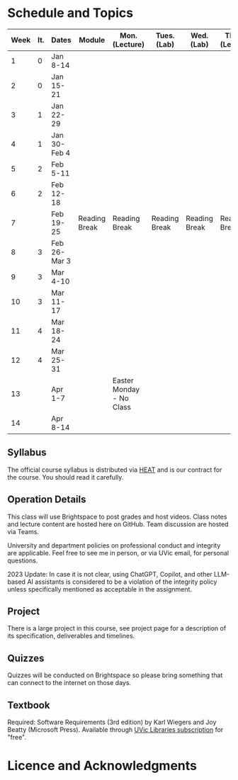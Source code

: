 # Schedule and Topics

| Week | It. | Dates | Module | Mon. (Lecture) | Tues. (Lab) | Wed. (Lab) | Thurs. (Lecture) | Sunday |  
| ----------- | ----------- | ----------- | ----------- | ----------- | ----------- | ----------- | ----------- | ----------- |
| 1 | 0 | Jan 8-14 | | | | | | |
| 2 | 0 | Jan 15-21 | |  | | | | |
| 3 | 1 | Jan 22-29 | |  | | | | |
| 4 | 1 | Jan 30-Feb 4| | | | | | |
| 5 | 2 | Feb 5-11 | | | | | | |
| 6 | 2 | Feb 12-18| | | | | | |
| 7 |  | Feb 19-25| Reading Break | Reading Break | Reading Break | Reading Break | Reading Break | Reading Break | Reading Break |
| 8 | 3 | Feb 26-Mar 3 | | | | | | |
| 9 | 3 | Mar 4-10| | | | | | |
| 10 | 3 | Mar 11-17| | | | | | |
| 11 | 4 | Mar 18-24| | | | | | |
| 12 | 4 | Mar 25-31| | | | | | |
| 13 |  | Apr 1-7 | | Easter Monday - No Class | | | | |
| 14 |  | Apr 8-14| | | | | | |

## Syllabus
The official course syllabus is distributed via [HEAT](https://heat.csc.uvic.ca/coview/course/2024011/SENG321) and is our contract for the course. You should read it carefully.

## Operation Details
This class will use Brightspace to post grades and host videos. Class notes and lecture content are hosted here on GitHub. Team discussion are hosted via Teams. 

University and department policies on professional conduct and integrity are applicable. Feel free to see me in person, or via UVic email, for personal questions.

2023 Update: In case it is not clear, using ChatGPT, Copilot, and other LLM-based AI assistants is considered to be a violation of the integrity policy unless specifically mentioned as acceptable in the assignment.

## Project
There is a large project in this course, see project page for a description of its specification, deliverables and timelines. 

## Quizzes
Quizzes will be conducted on Brightspace so please bring something that can connect to the internet on those days.

## Textbook
Required: Software Requirements (3rd edition) by Karl Wiegers and Joy Beatty (Microsoft Press). Available through [UVic Libraries subscription](https://search.library.uvic.ca/discovery/fulldisplay?context=PC&vid=01VIC_INST:01UVIC&search_scope=MyInst_and_CI&tab=LIBALL&docid=cdi_safari_books_v2_9780735679658) for "free".

# Licence and Acknowledgments
